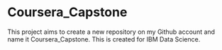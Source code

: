 # Coursera_Capstone
This project aims to create a new repository on my Github account and name it Coursera_Capstone. This is created for IBM Data Science.
